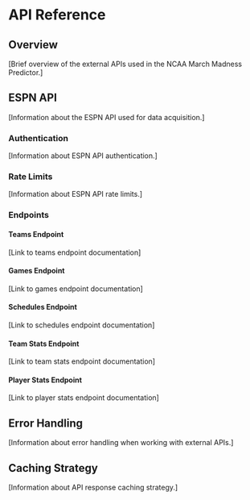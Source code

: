 # API Reference

## Overview

[Brief overview of the external APIs used in the NCAA March Madness Predictor.]

## ESPN API

[Information about the ESPN API used for data acquisition.]

### Authentication

[Information about ESPN API authentication.]

### Rate Limits

[Information about ESPN API rate limits.]

### Endpoints

#### Teams Endpoint

[Link to teams endpoint documentation]

#### Games Endpoint

[Link to games endpoint documentation]

#### Schedules Endpoint

[Link to schedules endpoint documentation]

#### Team Stats Endpoint

[Link to team stats endpoint documentation]

#### Player Stats Endpoint

[Link to player stats endpoint documentation]

## Error Handling

[Information about error handling when working with external APIs.]

## Caching Strategy

[Information about API response caching strategy.] 
